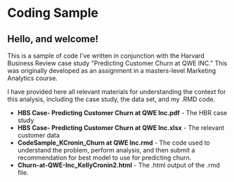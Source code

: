 # Coding Sample

## Hello, and welcome!  

This is a sample of code I've written in conjunction with the Harvard Business Review case study "Predicting Customer Churn at QWE INC."  This was originally developed as an assignment in a masters-level Marketing Analytics course.  

I have provided here all relevant materials for understanding the context for this analysis, including the case study, the data set, and my .RMD code. 

  - __HBS Case- Predicting Customer Churn at QWE Inc.pdf__ - The HBR case study
  - __HBS Case- Predicting Customer Churn at QWE Inc.xlsx__ - The relevant customer data
  - __CodeSample_KCronin_Churn at QWE Inc.rmd__ - The code used to understand the problem, perform analysis, and then submit a recommendation for best model to use for predicting churn. 
  - __Churn-at-QWE-Inc_KellyCronin2.html__ - The .html output of the .rmd file. 

